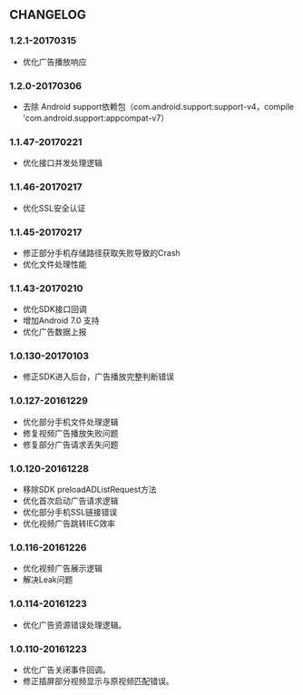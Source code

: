 ## CHANGELOG

### 1.2.1-20170315

* 优化广告播放响应

### 1.2.0-20170306

* 去除 Android support依赖包（com.android.support:support-v4，compile 'com.android.support:appcompat-v7）

### 1.1.47-20170221
* 优化接口并发处理逻辑

### 1.1.46-20170217
* 优化SSL安全认证

### 1.1.45-20170217
* 修正部分手机存储路径获取失败导致的Crash
* 优化文件处理性能

### 1.1.43-20170210
* 优化SDK接口回调
* 增加Android 7.0 支持
* 优化广告数据上报

### 1.0.130-20170103
* 修正SDK进入后台，广告播放完整判断错误

### 1.0.127-20161229
* 优化部分手机文件处理逻辑
* 修复视频广告播放失败问题
* 修复部分广告请求丢失问题

### 1.0.120-20161228
* 移除SDK preloadADListRequest方法
* 优化首次启动广告请求逻辑
* 优化部分手机SSL链接错误
* 优化视频广告跳转IEC效率

### 1.0.116-20161226
* 优化视频广告展示逻辑
* 解决Leak问题

### 1.0.114-20161223
* 优化广告资源错误处理逻辑。

### 1.0.110-20161223
* 优化广告关闭事件回调。
* 修正插屏部分视频显示与原视频匹配错误。
